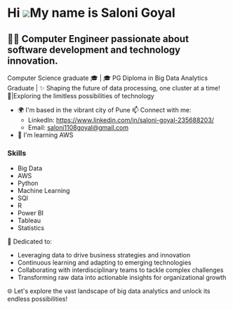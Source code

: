 Hi ![](https://user-images.githubusercontent.com/18350557/176309783-0785949b-9127-417c-8b55-ab5a4333674e.gif)My name is Saloni Goyal
=====================================================================================================================================

👨‍💻 Computer Engineer passionate about software development and technology innovation.
-----------------------------------------------

Computer Science graduate 🎓 | 🎓 PG Diploma in Big Data Analytics Graduate | ✨ Shaping the future of data processing, one cluster at a time! 🌟|Exploring the limitless possibilities of technology

* 🌍  I'm based in the vibrant city of Pune
📫 Connect with me:
   - LinkedIn: https://www.linkedin.com/in/saloni-goyal-235688203/
   - Email: saloni1108goyal@gmail.com
* 🧠  I'm learning AWS

### Skills
*  Big Data
*  AWS
*  Python
*  Machine Learning
*  SQl
*  R
*  Power BI
*  Tableau
*  Statistics

🚀 Dedicated to:
   - Leveraging data to drive business strategies and innovation
   - Continuous learning and adapting to emerging technologies
   - Collaborating with interdisciplinary teams to tackle complex challenges
   - Transforming raw data into actionable insights for organizational growth  
  
🌐 Let's explore the vast landscape of big data analytics and unlock its endless possibilities!

